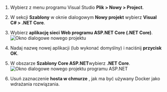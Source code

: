 1. Wybierz z menu programu Visual Studio **Plik > Nowy > Project**. 

1. W sekcji **Szablony** w oknie dialogowym **Nowy projekt** wybierz **Visual C# > .NET Core**.

1. Wybierz **aplikację sieci Web programu ASP.NET Core (.NET Core)**.
    ![Okno dialogowe nowego projektu](./media/vs-docker-create-aspnetcore-app/create-new-project.png)

1. Nadaj nazwę nowej aplikacji (lub wykonać domyślny) i naciśnij **przycisk OK**.  

1. W obszarze **Szablony Core ASP.NET**wybierz **.NET Core**.
    ![Okno dialogowe nowego projektu programu ASP.NET](./media/vs-docker-create-aspnetcore-app/aspnet-core-template.png)

1. Usuń zaznaczenie **hosta w chmurze** , jak ma być używany Docker jako wdrażania rozwiązania.

